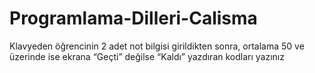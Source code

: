 # Programlama-Dilleri-Calisma

Klavyeden öğrencinin 2 adet not bilgisi girildikten sonra, ortalama 50 ve üzerinde ise ekrana “Geçti” değilse “Kaldı” yazdıran kodları yazınız
